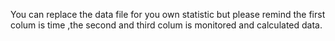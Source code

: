 You can replace the data file for you own statistic but please remind the first colum is time ,the second and third colum is monitored and calculated data. 
